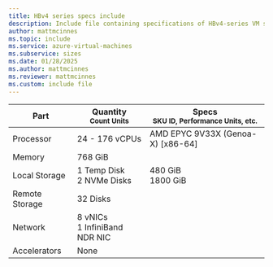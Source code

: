 ```yaml
---
title: HBv4 series specs include
description: Include file containing specifications of HBv4-series VM sizes.
author: mattmcinnes
ms.topic: include
ms.service: azure-virtual-machines
ms.subservice: sizes
ms.date: 01/28/2025
ms.author: mattmcinnes
ms.reviewer: mattmcinnes
ms.custom: include file
---
```

| Part | Quantity <br><sup>Count Units | Specs <br><sup>SKU ID, Performance Units, etc.  |
|---|---|---|
| Processor      | 24 - 176 vCPUs     | AMD EPYC 9V33X (Genoa-X) [x86-64] |
| Memory         | 768 GiB        |    |
| Local Storage  | 1 Temp Disk <br>2 NVMe Disks         |  480 GiB <br>1800 GiB  |
| Remote Storage | 32 Disks        |  |
| Network        | 8 vNICs <br> 1 InfiniBand NDR NIC       |  |
| Accelerators   | None            |     |
